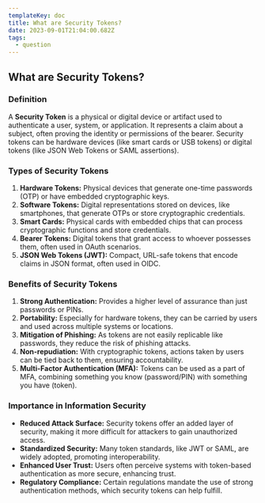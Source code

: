 ```yaml
---
templateKey: doc
title: What are Security Tokens?
date: 2023-09-01T21:04:00.682Z
tags:
  - question
---
```


## What are Security Tokens? 

### Definition

A **Security Token** is a physical or digital device or artifact used to authenticate a user, system, or application. It represents a claim about a subject, often proving the identity or permissions of the bearer. Security tokens can be hardware devices (like smart cards or USB tokens) or digital tokens (like JSON Web Tokens or SAML assertions).

### Types of Security Tokens

1. **Hardware Tokens:** Physical devices that generate one-time passwords (OTP) or have embedded cryptographic keys.
2. **Software Tokens:** Digital representations stored on devices, like smartphones, that generate OTPs or store cryptographic credentials.
3. **Smart Cards:** Physical cards with embedded chips that can process cryptographic functions and store credentials.
4. **Bearer Tokens:** Digital tokens that grant access to whoever possesses them, often used in OAuth scenarios.
5. **JSON Web Tokens (JWT):** Compact, URL-safe tokens that encode claims in JSON format, often used in OIDC.

### Benefits of Security Tokens

1. **Strong Authentication:** Provides a higher level of assurance than just passwords or PINs.
2. **Portability:** Especially for hardware tokens, they can be carried by users and used across multiple systems or locations.
3. **Mitigation of Phishing:** As tokens are not easily replicable like passwords, they reduce the risk of phishing attacks.
4. **Non-repudiation:** With cryptographic tokens, actions taken by users can be tied back to them, ensuring accountability.
5. **Multi-Factor Authentication (MFA):** Tokens can be used as a part of MFA, combining something you know (password/PIN) with something you have (token).

### Importance in Information Security

- **Reduced Attack Surface:** Security tokens offer an added layer of security, making it more difficult for attackers to gain unauthorized access.
- **Standardized Security:** Many token standards, like JWT or SAML, are widely adopted, promoting interoperability.
- **Enhanced User Trust:** Users often perceive systems with token-based authentication as more secure, enhancing trust.
- **Regulatory Compliance:** Certain regulations mandate the use of strong authentication methods, which security tokens can help fulfill.

